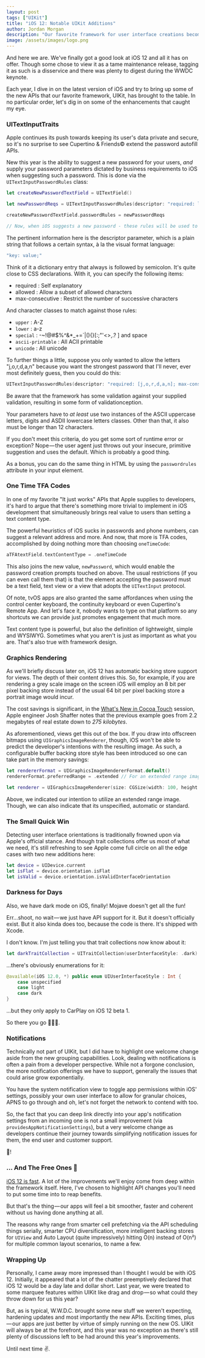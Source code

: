 ```yaml
---
layout: post
tags: ["UIKit"]
title: "iOS 12: Notable UIKit Additions"
author: Jordan Morgan
description: "Our favorite framework for user interface creations becomes faster and a bit more nimble with iOS 12."
image: /assets/images/logo.png
---
```

And here we are. We've finally got a good look at iOS 12 and all it has on offer. Though some chose to view it as a tame maintenance release, tagging it as such is a disservice and there was plenty to digest during the WWDC keynote.

Each year, I dive in on the latest version of iOS and try to bring up some of the new APIs that our favorite framework, UIKit, has brought to the table. In no particular order, let's dig in on some of the enhancements that caught my eye.

### UITextInputTraits

Apple continues its push towards keeping its user's data private and secure, so it's no surprise to see Cupertino & Friends© extend the password autofill APIs.

New this year is the ability to suggest a new password for your users, _and_ supply your password parameters dictated by business requirements to iOS when suggesting such a password. This is done via the `UITextInputPasswordRules` class:
    
```swift
let createNewPasswordTextField = UITextField()

let newPasswordReqs = UITextInputPasswordRules(descriptor: "required: lower; required: digit; max-consecutive: 3; minlength: 12;")

createNewPasswordTextField.passwordRules = newPasswordReqs

// Now, when iOS suggests a new password - these rules will be used to generate it
```
The pertinent information here is the descriptor parameter, which is a plain string that follows a certain syntax, à la the visual format language:
    
```swift    
"key: value;"
```

Think of it a dictionary entry that always is followed by semicolon. It's quite close to CSS declarations. With it, you can specify the following items:

* required : Self explanatory
* allowed : Allow a subset of allowed characters
* max-consecutive : Restrict the number of successive characters

And character classes to match against those rules:

* `upper` : A-Z
* `lower` : a-z
* `special` : -~!@#$%^&*_+=`|(){}[:;"'<>,.? ] and space
* `ascii-printable` : All ACII printable
* `unicode` : All unicode

To further things a little, suppose you only wanted to allow the letters "j,o,r,d,a,n" because you want the strongest password that I'll never, ever most definitely guess, then you could do this:
    
```swift
UITextInputPasswordRules(descriptor: "required: [j,o,r,d,a,n]; max-consecutive: 2; minlength: 12;")
```

Be aware that the framework has some validation against your supplied validation, resulting in some form of validationception.

Your parameters have to _at least_ use two instances of the ASCII uppercase letters, digits and ASDII lowercase letters classes. Other than that, it also must be longer than 12 characters.

If you don't meet this criteria, do you get some sort of runtime error or exception? Nope — the user agent just throws out your insecure, primitive suggestion and uses the default. Which is probably a good thing.

As a bonus, you can do the same thing in HTML by using the `passwordrules` attribute in your input element.

### One Time TFA Codes

In one of my favorite "It just works" APIs that Apple supplies to developers, it's hard to argue that there's something more trivial to implement in iOS development that simultaneously brings real value to users than setting a text content type.

The powerful heuristics of iOS sucks in passwords and phone numbers, can suggest a relevant address and more. And now, that more is TFA codes, accomplished by doing nothing more than choosing `oneTimeCode`:

```swift    
aTFAtextField.textContentType = .oneTimeCode
```

This also joins the new value, `newPassword`, which would enable the password creation prompts touched on above. The usual restrictions (if you can even call them that) is that the element accepting the password must be a text field, text view or a view that adopts the `UITextInput` protocol.

Of note, tvOS apps are also granted the same affordances when using the control center keyboard, the continuity keyboard or even Cupertino's Remote App. And let's face it, nobody wants to type on that platform so any shortcuts we can provide just promotes engagement that much more.

Text content type is powerful, but also the definition of lightweight, simple and WYSIWYG. Sometimes what you aren't is just as important as what you are. That's also true with framework design.

### Graphics Rendering

As we'll briefly discuss later on, iOS 12 has automatic backing store support for views. The depth of their content drives this. So, for example, if you are rendering a grey scale image on the screen iOS will employ an 8 bit per pixel backing store instead of the usual 64 bit per pixel backing store a portrait image would incur.

The cost savings is significant, in the [What's New in Cocoa Touch][1] session, Apple engineer Josh Shaffer notes that the previous example goes from 2.2 megabytes of real estate down to _275 kilobytes_.

As aforementioned, views get this out of the box. If you draw into offscreen bitmaps using `UIGraphicsImageRenderer`, though, iOS won't be able to predict the developer's intentions with the resulting image. As such, a configurable buffer backing store style has been introduced so one can take part in the memory savings:
    
```swift 
let rendererFormat = UIGraphicsImageRendererFormat.default()  
rendererFormat.preferredRange = .extended // For an extended range image

let renderer = UIGraphicsImageRenderer(size: CGSize(width: 100, height: 100), format: rendererFormat)
```

Above, we indicated our intention to utilize an extended range image. Though, we can also indicate that its unspecified, automatic or standard.

### The Small Quick Win

Detecting user interface orientations is traditionally frowned upon via Apple's official stance. And though trait collections offer us most of what we need, it's still refreshing to see Apple come full circle on all the edge cases with two new additions here:

```swift    
let device = UIDevice.current  
let isFlat = device.orientation.isFlat  
let isValid = device.orientation.isValidInterfaceOrientation
```

### Darkness for Days

Also, we have dark mode on iOS, finally! Mojave doesn't get all the fun!

Err…shoot, no wait — we just have API support for it. But it doesn't officially exist. But it also kinda does too, because the code is there. It's shipped with Xcode.

I don't know. I'm just telling you that trait collections now know about it:
    
```swift    
let darkTraitCollection = UITraitCollection(userInterfaceStyle: .dark)
```
…there's obviously enumerations for it:

```swift      
@available(iOS 12.0, *) public enum UIUserInterfaceStyle : Int {  
    case unspecified  
    case light  
    case dark  
}
```

…but they only apply to CarPlay on iOS 12 beta 1.

So there you go 🤷🏻‍♂️.

### Notifications

Technically not part of UIKit, but I did have to highlight one welcome change aside from the new grouping capabilities. Look, dealing with notifications is often a pain from a developer perspective. While not a forgone conclusion, the more notification offerings we have to support, generally the issues that could arise grow exponentially.

You have the system notification view to toggle app permissions within iOS' settings, possibly your own user interface to allow for granular choices, APNS to go through and oh, let's not forget the network to contend with too.

So, the fact that you can deep link directly into your app's notification settings from an incoming one is not a small improvement (via `providesAppNotificationSettings`), but a very welcome change as developers continue their journey towards simplifying notification issues for them, the end user and customer support.

🕺!

### … And The Free Ones 🙌

[iOS 12 is fast][2]. A lot of the improvements we'll enjoy come from deep within the framework itself. Here, I've chosen to highlight API changes you'll need to put some time into to reap benefits.

But that's the thing — our apps will feel a bit smoother, faster and coherent without us having done anything at all.

The reasons why range from smarter cell prefetching via the API scheduling things serially, smarter CPU diversification, more intelligent backing stores for `UIView` and Auto Layout (quite impressively) hitting O(n) instead of O(n²) for multiple common layout scenarios, to name a few.

### Wrapping Up

Personally, I came away more impressed than I thought I would be with iOS 12. Initially, it appeared that a lot of the chatter preemptively declared that iOS 12 would be a day late and dollar short. Last year, we were treated to some marquee features within UIKit like drag and drop — so what could they throw down for us this year?

But, as is typical, W.W.D.C. brought some new stuff we weren't expecting, hardening updates and most importantly the new APIs. Exciting times, plus — our apps are just better by virtue of simply running on the new OS. UIKit will always be at the forefront, and this year was no exception as there's still plenty of discussions left to be had around this year's improvements.

Until next time ✌️.

[1]: https://developer.apple.com/videos/play/wwdc2018/202/
[2]: https://twitter.com/_inside/status/1003831980025372673
[3]: https://medium.com/the-traveled-ios-developers-guide/ios-11-notable-uikit-additions-92e5eb421c3b

